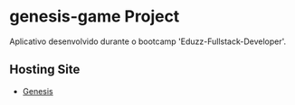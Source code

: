 # genesis-game Project

Aplicativo desenvolvido durante o bootcamp 'Eduzz-Fullstack-Developer'.

## Hosting Site

- [Genesis](https://genesis-game.netlify.app/)
